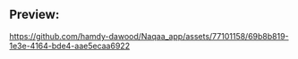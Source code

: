 ## Preview:

https://github.com/hamdy-dawood/Naqaa_app/assets/77101158/69b8b819-1e3e-4164-bde4-aae5ecaa6922


